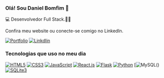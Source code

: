 ### Olá! Sou Daniel Bomfim 👋
💻 Desenvolvedor Full Stack.🥷🏼

Confira meu website ou conecte-se comigo no LinkedIn.

[![Portfolio](https://img.shields.io/badge/website-000000?style=for-the-badge&logo=About.me&logoColor=white)](https://portfolio-react-flask-two.vercel.app/)
[![Linkdlin](https://img.shields.io/badge/LinkedIn-0077B5?style=for-the-badge&logo=linkedin&logoColor=white)](https://www.linkedin.com/in/daniel-bomfim-219196230/)

### Tecnologias que uso no meu dia
[![HTML5](https://img.shields.io/badge/HTML5-E34F26?style=for-the-badge&logo=html5&logoColor=white)]() [![CSS3](https://img.shields.io/badge/CSS3-1572B6?style=for-the-badge&logo=css3&logoColor=white)]() [![JavaScript](https://img.shields.io/badge/JavaScript-F7DF1E?style=for-the-badge&logo=javascript&logoColor=black)]() [![React.js](https://img.shields.io/badge/React-20232A?style=for-the-badge&logo=react&logoColor=61DAFB)]() [![Flask](https://img.shields.io/badge/Flask-000000?style=for-the-badge&logo=flask&logoColor=white)]() [![Python](https://img.shields.io/badge/Python-14354C?style=for-the-badge&logo=python&logoColor=white)]() [![MySQL](https://img.shields.io/badge/MySQL-00000F?style=for-the-badge&logo=mysql&logoColor=white)() [![SQLite3](    https://img.shields.io/badge/SQLite-07405E?style=for-the-badge&logo=sqlite&logoColor=white)]()
